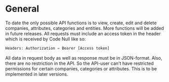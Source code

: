 # General

To date the only possible API functions is to view, create, edit and delete companies, attributes, categories and entities. More functions will be added in future releases. All requests must include an access token in the header which is received by Code Null like so:  
```php
Headers: Authorization = Bearer [Access token]
```

All data in request body as well as response must be in JSON-format. Also, there are no restriction in the API. So the API-user can't have restricted permissions for certain companies, categories or attributes. This is to be implemented in later versions.